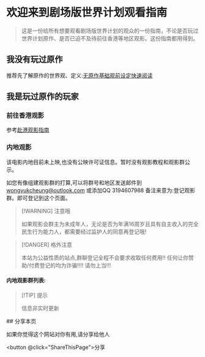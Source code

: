 <script setup lang="ts">
import { useShare } from '@vueuse/core'
import Groupsheet from './widget/groupsheet.vue'
const { share } = useShare()
const ShareThisPage = () => {
 share({
 title: '剧场版世界计划观影指南',
 text: '收下这份剧场版观影指南,Hello SEKAI!',
 url: location.href,
 })
}
</script>
# 欢迎来到剧场版世界计划观看指南

> 这是一份给所有想要观看剧场版世界计划的观众的一份指南，不论是否玩过世界计划原作、是否已迫不及待前往香港等地区观影。这份指南都用得到。

## 我没有玩过原作

推荐先了解原作的世界观、定义:[无原作基础观前设定快速阅读](/fastibh)

## 我是玩过原作的玩家

### 前往香港观影

参考[赴港观影指南](/to-hk)

### 内地观影

该电影内地目前未上映,也没有公映许可证信息。暂时没有观影教程和观影群公示。

如您有像组建观影群的打算,可以将群号和地区发送邮件到[wongyukcheung@outlook.com](mailto:晚江右海<wongyukcheung@outlook.com>?subject=申请观影群展示&body=我是[更改成您的CN]%2C我想组建[要组建观影会的区域]区域的观影群%2C群号是%3A[群号]%2C该群号是[QQ/Discord/其他平台]群号。) 或添加QQ 3194607988 备注来意为:登记观影群。即可登记到这个页面。

> [!WARNING] 注意哦
> 
> 如果观影会群主为未成年人，无论是否为年满16周岁且具有自主收入的完全民生行为能力人，都需要经过监护人的同意再登记哦!

> [!DANGER] 格外注意
> 
> 本站为公益性质的站点,群聊登记全程不会要求收取任何费用!! 任何让你赞助/付费登记的均为诈骗!!!! 请勿上当!!!

#### 内地观影群列表:

> [!TIP] 提示
> 
> 信息非实时更新

<Groupsheet />
## 分享本页

如果你觉得这个网站对你有用,请分享给他人

<button @click="ShareThisPage">分享</button>

